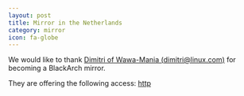 ```yaml
---
layout: post
title: Mirror in the Netherlands
category: mirror
icon: fa-globe
---
```


We would like to thank [Dimitri of Wawa-Mania (dimitri@linux.com)](https://forum.wawa-mania.ec/) for becoming a BlackArch mirror.

They are offering the following access: [http](http://blackarch.wawa-mania.ec/)